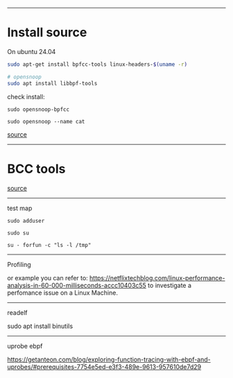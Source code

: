 
---

# Install source

On ubuntu 24.04
```bash
sudo apt-get install bpfcc-tools linux-headers-$(uname -r)

# opensnoop
sudo apt install libbpf-tools
```

check install:
```
sudo opensnoop-bpfcc

sudo opensnoop --name cat
```

[source](https://github.com/iovisor/bcc/blob/master/INSTALL.md)

---

# BCC tools

[source](https://github.com/iovisor/bcc?tab=readme-ov-file)

---

test map

```
sudo adduser

sudo su

su - forfun -c "ls -l /tmp"
```


---

Profiling

or example you can refer to:
https://netflixtechblog.com/linux-performance-analysis-in-60-000-milliseconds-accc10403c55
 to investigate a perfomance issue on a Linux Machine.

---

readelf

sudo apt install binutils

---

uprobe ebpf

https://getanteon.com/blog/exploring-function-tracing-with-ebpf-and-uprobes/#prerequisites-7754e5ed-e3f3-489e-9613-957610de7d29